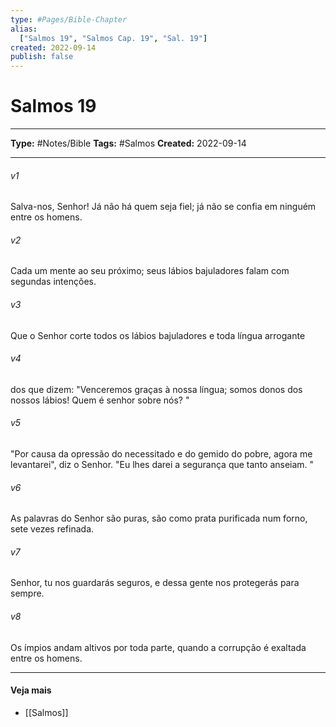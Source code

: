 ```yaml
---
type: #Pages/Bible-Chapter
alias:
  ["Salmos 19", "Salmos Cap. 19", "Sal. 19"]
created: 2022-09-14
publish: false
---
```


# Salmos 19

---

**Type:** #Notes/Bible
**Tags:** #Salmos
**Created:** 2022-09-14

---

###### v1
Salva-nos, Senhor! Já não há quem seja fiel; já não se confia em ninguém entre os homens.
###### v2
Cada um mente ao seu próximo; seus lábios bajuladores falam com segundas intenções.
###### v3
Que o Senhor corte todos os lábios bajuladores e toda língua arrogante
###### v4
dos que dizem: "Venceremos graças à nossa língua; somos donos dos nossos lábios! Quem é senhor sobre nós? "
###### v5
"Por causa da opressão do necessitado e do gemido do pobre, agora me levantarei", diz o Senhor. "Eu lhes darei a segurança que tanto anseiam. "
###### v6
As palavras do Senhor são puras, são como prata purificada num forno, sete vezes refinada.
###### v7
Senhor, tu nos guardarás seguros, e dessa gente nos protegerás para sempre.
###### v8
Os ímpios andam altivos por toda parte, quando a corrupção é exaltada entre os homens.


---

#### Veja mais

- [[Salmos]]
